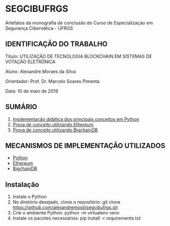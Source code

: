 # SEGCIBUFRGS

Artefatos da monografia de conclusão do Curso de Especialização em Segurança Cibernética - UFRGS

## IDENTIFICAÇÃO DO TRABALHO

Título: UTILIZAÇÃO DE TECNOLOGIA BLOCKCHAIN EM SISTEMAS DE VOTAÇÃO ELETRÔNICA

Aluno: Alexandre Moraes da Silva

Orientador: Prof. Dr. Marcelo Soares Pimenta

Data: 10 de maio de 2019

## SUMÁRIO

1. [Implementação didática dos principais conceitos em Python](/implementacao_didatica/README.md)
2. [Prova de conceito utilizando Ethereum](/poc_ethereum/README.md)
3. [Prova de conceito utilizando BigchainDB](/poc_bigchaindb/README.md)

## MECANISMOS DE IMPLEMENTAÇÃO UTILIZADOS

- [Python](https://www.python.org/)
- [Ethereum](https://geth.ethereum.org/)
- [BigchainDB](https://www.bigchaindb.com/)

## Instalação

1. Instale o Python
1. No diretório desejado, clone o repositório: git clone https://github.com/alexandremosil/segcibufrgs.git
2. Crie o ambiente Python: python -m virtualenv venv
3. Instale os pacotes necessários: pip install -r requirements.txt



